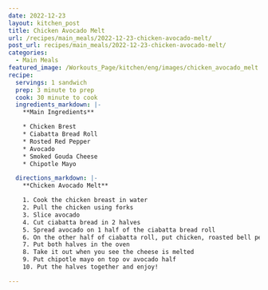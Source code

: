 ```yaml
---
date: 2022-12-23
layout: kitchen_post
title: Chicken Avocado Melt
url: /recipes/main_meals/2022-12-23-chicken-avocado-melt/
post_url: recipes/main_meals/2022-12-23-chicken-avocado-melt/
categories:
  - Main Meals
featured_image: /Workouts_Page/kitchen/eng/images/chicken_avocado_melt.png
recipe:
  servings: 1 sandwich
  prep: 3 minute to prep
  cook: 30 minute to cook
  ingredients_markdown: |-
    **Main Ingredients**

    * Chicken Brest
    * Ciabatta Bread Roll
    * Rosted Red Pepper
    * Avocado
    * Smoked Gouda Cheese
    * Chipotle Mayo

  directions_markdown: |-
    **Chicken Avocado Melt**

    1. Cook the chicken breast in water
    2. Pull the chicken using forks
    3. Slice avocado
    4. Cut ciabatta bread in 2 halves
    5. Spread avocado on 1 half of the ciabatta bread roll
    6. On the other half of ciabatta roll, put chicken, roasted bell peppers, and cheese
    7. Put both halves in the oven
    8. Take it out when you see the cheese is melted
    9. Put chipotle mayo on top ov avocado half
    10. Put the halves together and enjoy!

---
```


<!-- ![Meals](/treat-jekyll-template/images/chicken_avocado_melt.png) -->
